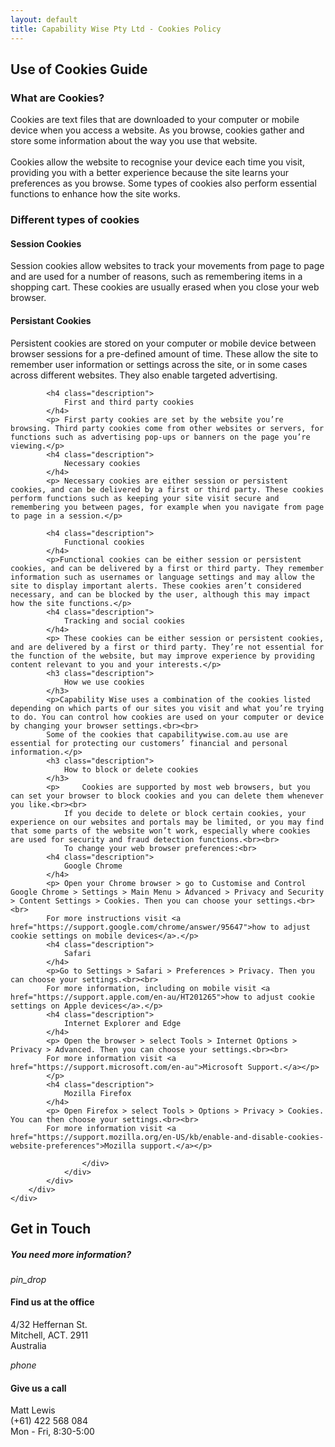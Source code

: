 ```yaml
---
layout: default
title: Capability Wise Pty Ltd - Cookies Policy
---
```


<div class="main" id="privacyPolicy">
        <div class="section">
            <div class="container">
                <div class="row">
                    <div class="col-md-10 col-md-offset-1 text-center">
                        <h2 class="title">Use of Cookies Guide</h2>
                        </div>
                </div>
                <div class="row">
                    <div class="col-md-10 col-md-offset-1 text-left">
                        <h3 class="description">
				What are Cookies?
			</h3>
			<p>Cookies are text files that are downloaded to your computer or mobile device when you access a website. As you browse, cookies gather and store some information about the way you use that website.<br><br>
			Cookies allow the website to recognise your device each time you visit, providing you with a better experience because the site learns your preferences as you browse. Some types of cookies also perform essential functions to enhance how the site works.
			</p>
			<h3 class="description">
				Different types of cookies
			</h3>
			<h4 class="description">
				Session Cookies
			</h4>
			<p>Session cookies allow websites to track your movements from page to page and are used for a number of reasons, such as remembering items in a shopping cart. These cookies are usually erased when you close your web browser.</p>
			<h4 class="description">
				Persistant Cookies
			</h4>
			<p>Persistent cookies are stored on your computer or mobile device between browser sessions for a pre-defined amount of time. These allow the site to remember user information or settings across the site, or in some cases across different websites. They also enable targeted advertising.</p>
			
			<h4 class="description">
				First and third party cookies
			</h4>
			<p> First party cookies are set by the website you’re browsing. Third party cookies come from other websites or servers, for functions such as advertising pop-ups or banners on the page you’re viewing.</p>
			<h4 class="description">
				Necessary cookies
			</h4>
			<p> Necessary cookies are either session or persistent cookies, and can be delivered by a first or third party. These cookies perform functions such as keeping your site visit secure and remembering you between pages, for example when you navigate from page to page in a session.</p> 

			<h4 class="description">
				Functional cookies
			</h4>
			<p>Functional cookies can be either session or persistent cookies, and can be delivered by a first or third party. They remember information such as usernames or language settings and may allow the site to display important alerts. These cookies aren’t considered necessary, and can be blocked by the user, although this may impact how the site functions.</p>
			<h4 class="description">
				Tracking and social cookies
			</h4>
			<p> These cookies can be either session or persistent cookies, and are delivered by a first or third party. They’re not essential for the function of the website, but may improve experience by providing content relevant to you and your interests.</p>
			<h3 class="description">
				How we use cookies
			</h3>
			<p>Capability Wise uses a combination of the cookies listed depending on which parts of our sites you visit and what you’re trying to do. You can control how cookies are used on your computer or device by changing your browser settings.<br><br>
			Some of the cookies that capabilitywise.com.au use are essential for protecting our customers’ financial and personal information.</p>
			<h3 class="description">
				How to block or delete cookies
			</h3>
			<p> 	Cookies are supported by most web browsers, but you can set your browser to block cookies and you can delete them whenever you like.<br><br>
				If you decide to delete or block certain cookies, your experience on our websites and portals may be limited, or you may find that some parts of the website won’t work, especially where cookies are used for security and fraud detection functions.<br><br>
				To change your web browser preferences:<br>
			<h4 class="description">
				Google Chrome
			</h4>
			<p> Open your Chrome browser > go to Customise and Control Google Chrome > Settings > Main Menu > Advanced > Privacy and Security > Content Settings > Cookies. Then you can choose your settings.<br><br>
			For more instructions visit <a href="https://support.google.com/chrome/answer/95647">how to adjust cookie settings on mobile devices</a>.</p>
			<h4 class="description">
				Safari
			</h4>
			<p>Go to Settings > Safari > Preferences > Privacy. Then you can choose your settings.<br><br>  
			For more information, including on mobile visit <a href="https://support.apple.com/en-au/HT201265">how to adjust cookie settings on Apple devices</a>.</p>
			<h4 class="description">
				Internet Explorer and Edge
			</h4>
			<p> Open the browser > select Tools > Internet Options > Privacy > Advanced. Then you can choose your settings.<br><br>
			For more information visit <a href="https://support.microsoft.com/en-au">Microsoft Support.</a></p>
			</p>
			<h4 class="description">
				Mozilla Firefox
			</h4>
			<p> Open Firefox > select Tools > Options > Privacy > Cookies. You can then choose your settings.<br><br>
			For more information visit <a href="https://support.mozilla.org/en-US/kb/enable-and-disable-cookies-website-preferences">Mozilla support.</a></p>

                    </div>
                </div>
            </div>
        </div>
    </div>




<!--     *********    CONTACT US      *********      -->
<div class="contactus-1 section-image" style="background-image: url('assets/img/bg12.jpg')" id="contact">
        <div class="container">
            <div class="row">
                <div class="col-md-5">
                    <h2 class="title">Get in Touch</h2>
                    <h5 class="description">You need more information?</h5>
                    <div class="info info-horizontal">
                        <div class="icon icon-primary">
                            <i class="material-icons">pin_drop</i>
                        </div>
                        <div class="description">
                            <h4 class="info-title">Find us at the office</h4>
                            <p>
                                4/32 Heffernan St.<br>
                                Mitchell, ACT. 2911<br>
                                Australia
                            </p>
                        </div>
                    </div>
                    <div class="info info-horizontal">
                        <div class="icon icon-primary">
                            <i class="material-icons">phone</i>
                        </div>
                        <div class="description">
                            <h4 class="info-title">Give us a call</h4>
                            <p>
                                Matt Lewis<br>
                                (+61) 422 568 084<br>
                                Mon - Fri, 8:30-5:00
                            </p>
                        </div>
                    </div>
                </div>
                <div class="col-md-5 col-md-offset-2">
<!--
                    <div class="card card-contact">
                        <form role="form" id="contact-form" method="post">
                            <div class="header header-raised header-primary text-center">
                                <h4 class="card-title">Contact Us</h4>
                            </div>
                            <div class="card-content">
                                <div class="row">
                                    <div class="col-md-6">
                                        <div class="form-group label-floating">
                                            <label class="control-label">First name</label>
                                            <input type="text" name="name" class="form-control">
                                        </div>
                                    </div>
                                    <div class="col-md-6">
                                        <div class="form-group label-floating">
                                            <label class="control-label">Last name</label>
                                            <input type="text" name="name" class="form-control">
                                        </div>
                                    </div>
                                </div>
                                <div class="form-group label-floating">
                                    <label class="control-label">Email address</label>
                                    <input type="email" name="email" class="form-control" />
                                </div>
                                <div class="form-group label-floating">
                                    <label class="control-label">Your message</label>
                                    <textarea name="message" class="form-control" id="message" rows="6"></textarea>
                                </div>
                                <div class="row">
                                    <div class="col-md-6">
                                        <div class="checkbox">
                                            <label>
                                                <input type="checkbox" name="optionsCheckboxes">
                                                I'm not a robot
                                            </label>
                                        </div>
                                    </div>
                                    <div class="col-md-6">
                                        <button type="submit" class="btn btn-primary pull-right">Send Message</button>
                                    </div>
                                </div>
                            </div>
                        </form>
                    </div>
-->
                </div>
            </div>
        </div>
    </div>
<!--     *********    END CONTACT US      *********      -->


